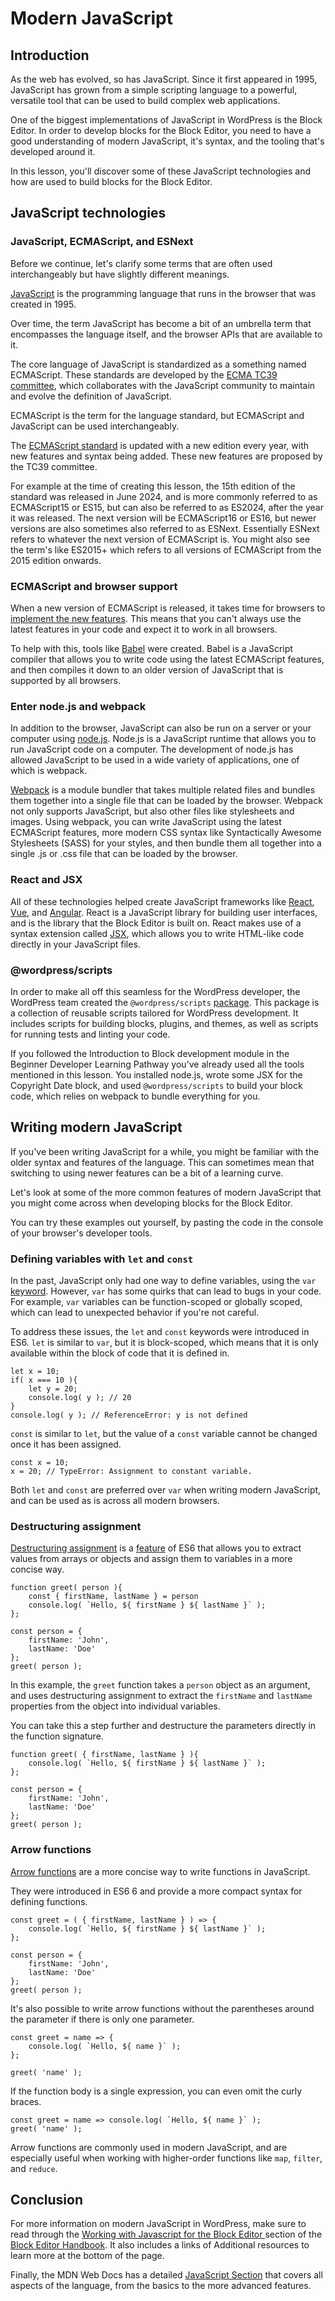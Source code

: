 # Modern JavaScript

## Introduction

As the web has evolved, so has JavaScript. Since it first appeared in 1995, JavaScript has grown from a simple scripting language to a powerful, versatile tool that can be used to build complex web applications.

One of the biggest implementations of JavaScript in WordPress is the Block Editor. In order to develop blocks for the Block Editor, you need to have a good understanding of modern JavaScript, it's syntax, and the tooling that's developed around it.

In this lesson, you'll discover some of these JavaScript technologies and how are used to build blocks for the Block Editor.

## JavaScript technologies

### JavaScript, ECMAScript, and ESNext

Before we continue, let's clarify some terms that are often used interchangeably but have slightly different meanings.

[JavaScript](https://developer.mozilla.org/en-US/docs/Web/JavaScript) is the programming language that runs in the browser that was created in 1995.

Over time, the term JavaScript has become a bit of an umbrella term that encompasses the language itself, and the browser APIs that are available to it.

The core language of JavaScript is standardized as a something named ECMAScript. These standards are developed by the [ECMA TC39 committee](https://tc39.es/), which collaborates with the JavaScript community to maintain and evolve the definition of JavaScript.

ECMAScript is the term for the language standard, but ECMAScript and JavaScript can be used interchangeably.

The [ECMAScript standard](https://ecma-international.org/publications-and-standards/standards/ecma-262/) is updated with a new edition every year, with new features and syntax being added. These new features are proposed by the TC39 committee.

For example at the time of creating this lesson, the 15th edition of the standard was released in June 2024, and is more commonly referred to as ECMAScript15 or ES15, but can also be referred to as ES2024, after the year it was released. The next version will be ECMAScript16 or ES16, but newer versions are also sometimes also referred to as ESNext. Essentially ESNext refers to whatever the next version of ECMAScript is. You might also see the term's like ES2015+ which refers to all versions of ECMAScript from the 2015 edition onwards.

### ECMAScript and browser support

When a new version of ECMAScript is released, it takes time for browsers to [implement the new features](https://caniuse.com/?search=view%20transitions). This means that you can't always use the latest features in your code and expect it to work in all browsers.

To help with this, tools like [Babel](https://babeljs.io) were created. Babel is a JavaScript compiler that allows you to write code using the latest ECMAScript features, and then compiles it down to an older version of JavaScript that is supported by all browsers.

### Enter node.js and webpack

In addition to the browser, JavaScript can also be run on a server or your computer using [node.js](https://nodejs.org). Node.js is a JavaScript runtime that allows you to run JavaScript code on a computer. The development of node.js has allowed JavaScript to be used in a wide variety of applications, one of which is webpack.

[Webpack](https://webpack.js.org/) is a module bundler that takes multiple related files and bundles them together into a single file that can be loaded by the browser. Webpack not only supports JavaScript, but also other files like stylesheets and images. Using webpack, you can write JavaScript using the latest ECMAScript features, more modern CSS syntax like Syntactically Awesome Stylesheets (SASS) for your styles, and then bundle them all together into a single .js or .css file that can be loaded by the browser.

### React and JSX

All of these technologies helped create JavaScript frameworks like [React](https://react.dev/), [Vue](https://vuejs.org/), and [Angular](https://angular.dev/). React is a JavaScript library for building user interfaces, and is the library that the Block Editor is built on. React makes use of a syntax extension called [JSX](https://react.dev/learn/writing-markup-with-jsx), which allows you to write HTML-like code directly in your JavaScript files.

### @wordpress/scripts

In order to make all off this seamless for the WordPress developer, the WordPress team created the `@wordpress/scripts` [package](https://developer.wordpress.org/block-editor/reference-guides/packages/packages-scripts/). This package is a collection of reusable scripts tailored for WordPress development. It includes scripts for building blocks, plugins, and themes, as well as scripts for running tests and linting your code.

If you followed the Introduction to Block development module in the Beginner Developer Learning Pathway you've already used all the tools mentioned in this lesson. You installed node.js, wrote some JSX for the Copyright Date block, and used `@wordpress/scripts` to build your block code, which relies on webpack to bundle everything for you.

## Writing modern JavaScript

If you've been writing JavaScript for a while, you might be familiar with the older syntax and features of the language. This can sometimes mean that switching to using newer features can be a bit of a learning curve.

Let's look at some of the more common features of modern JavaScript that you might come across when developing blocks for the Block Editor.

You can try these examples out yourself, by pasting the code in the console of your browser's developer tools.

### Defining variables with `let` and `const`

In the past, JavaScript only had one way to define variables, using the `var` [keyword](https://developer.mozilla.org/en-US/docs/Web/JavaScript/Reference/Statements/var). However, `var` has some quirks that can lead to bugs in your code. For example, `var` variables can be function-scoped or globally scoped, which can lead to unexpected behavior if you're not careful.

To address these issues, the `let` and `const` keywords were introduced in ES6. `let` is similar to `var`, but it is block-scoped, which means that it is only available within the block of code that it is defined in.

```
let x = 10;
if( x === 10 ){
	let y = 20;
	console.log( y ); // 20
}
console.log( y ); // ReferenceError: y is not defined
```

`const` is similar to `let`, but the value of a `const` variable cannot be changed once it has been assigned.

```
const x = 10;
x = 20; // TypeError: Assignment to constant variable.
```

Both `let` and `const` are preferred over `var` when writing modern JavaScript, and can be used as is across all modern browsers.

### Destructuring assignment

[Destructuring assignment](https://developer.mozilla.org/en-US/docs/Web/JavaScript/Reference/Operators/Destructuring_assignment) is a [feature](https://test.com) of ES6 that allows you to extract values from arrays or objects and assign them to variables in a more concise way.

```
function greet( person ){
	const { firstName, lastName } = person
	console.log( `Hello, ${ firstName } ${ lastName }` );
};

const person = {
	firstName: 'John',
	lastName: 'Doe'
};
greet( person );
```

In this example, the `greet` function takes a `person` object as an argument, and uses destructuring assignment to extract the `firstName` and `lastName` properties from the object into individual variables.

You can take this a step further and destructure the parameters directly in the function signature.

```
function greet( { firstName, lastName } ){
	console.log( `Hello, ${ firstName } ${ lastName }` );
};

const person = {
	firstName: 'John',
	lastName: 'Doe'
};
greet( person );
```

### Arrow functions

[Arrow functions](https://developer.mozilla.org/en-US/docs/Web/JavaScript/Reference/Functions/Arrow_functions) are a more concise way to write functions in JavaScript.

They were introduced in ES6 6 and provide a more compact syntax for defining functions.

```
const greet = ( { firstName, lastName } ) => {
	console.log( `Hello, ${ firstName } ${ lastName }` );
};

const person = {
	firstName: 'John',
	lastName: 'Doe'
};
greet( person );
```

It's also possible to write arrow functions without the parentheses around the parameter if there is only one parameter.

```
const greet = name => {
	console.log( `Hello, ${ name }` );
};

greet( 'name' );
```

If the function body is a single expression, you can even omit the curly braces.

```
const greet = name => console.log( `Hello, ${ name }` );
greet( 'name' );
```

Arrow functions are commonly used in modern JavaScript, and are especially useful when working with higher-order functions like `map`, `filter`, and `reduce`.

## Conclusion

For more information on modern JavaScript in WordPress, make sure to read through the [Working with Javascript for the Block Editor ](https://developer.wordpress.org/block-editor/getting-started/fundamentals/javascript-in-the-block-editor/) section of the [Block Editor Handbook](https://developer.wordpress.org/block-editor/). It also includes a links of Additional resources to learn more at the bottom of the page.

Finally, the MDN Web Docs has a detailed [JavaScript Section](https://developer.mozilla.org/en-US/docs/Web/JavaScript) that covers all aspects of the language, from the basics to the more advanced features.

